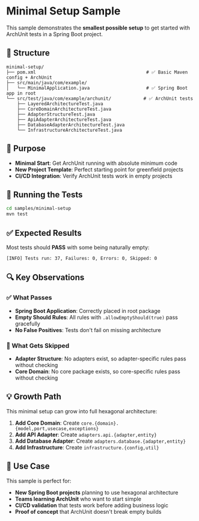 # Minimal Setup Sample

This sample demonstrates the **smallest possible setup** to get started with ArchUnit tests in a Spring Boot project.

## 📁 Structure

```
minimal-setup/
├── pom.xml                                         # ✅ Basic Maven config + ArchUnit
├── src/main/java/com/example/
│   └── MinimalApplication.java                     # ✅ Spring Boot app in root
└── src/test/java/com/example/archunit/            # ✅ ArchUnit tests
    ├── LayeredArchitectureTest.java
    ├── CoreDomainArchitectureTest.java
    ├── AdapterStructureTest.java
    ├── ApiAdapterArchitectureTest.java
    ├── DatabaseAdapterArchitectureTest.java
    └── InfrastructureArchitectureTest.java
```

## 🎯 Purpose

- **Minimal Start**: Get ArchUnit running with absolute minimum code
- **New Project Template**: Perfect starting point for greenfield projects
- **CI/CD Integration**: Verify ArchUnit tests work in empty projects

## 🧪 Running the Tests

```bash
cd samples/minimal-setup
mvn test
```

## ✅ Expected Results

Most tests should **PASS** with some being naturally empty:

```
[INFO] Tests run: 37, Failures: 0, Errors: 0, Skipped: 0
```

## 🔍 Key Observations

### ✅ What Passes
- **Spring Boot Application**: Correctly placed in root package
- **Empty Should Rules**: All rules with `.allowEmptyShould(true)` pass gracefully
- **No False Positives**: Tests don't fail on missing architecture

### 📝 What Gets Skipped
- **Adapter Structure**: No adapters exist, so adapter-specific rules pass without checking
- **Core Domain**: No core package exists, so core-specific rules pass without checking

## 💡 Growth Path

This minimal setup can grow into full hexagonal architecture:

1. **Add Core Domain**: Create `core.{domain}.{model,port,usecase,exceptions}`
2. **Add API Adapter**: Create `adapters.api.{adapter,entity}`
3. **Add Database Adapter**: Create `adapters.database.{adapter,entity}`
4. **Add Infrastructure**: Create `infrastructure.{config,util}`

## 🚀 Use Case

This sample is perfect for:
- **New Spring Boot projects** planning to use hexagonal architecture
- **Teams learning ArchUnit** who want to start simple
- **CI/CD validation** that tests work before adding business logic
- **Proof of concept** that ArchUnit doesn't break empty builds